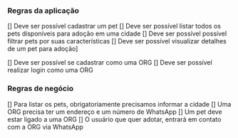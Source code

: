 ### Regras da aplicação

[] Deve ser possível cadastrar um pet
[] Deve ser possível listar todos os pets disponíveis para adoção em uma cidade
[] Deve ser possível possível filtrar pets por suas características
[] Deve ser possível visualizar detalhes de um pet para adoção]


[] Deve ser possível se cadastrar como uma ORG
[] Deve ser possível realizar login como uma ORG

### Regras de negócio

[] Para listar os pets, obrigatoriamente precisamos informar a cidade
[] Uma ORG precisa ter um endereço e um número de WhatsApp
[] Um pet deve estar ligado a uma ORG
[] O usuário que quer adotar, entrará em contato com a ORG via WhatsApp
